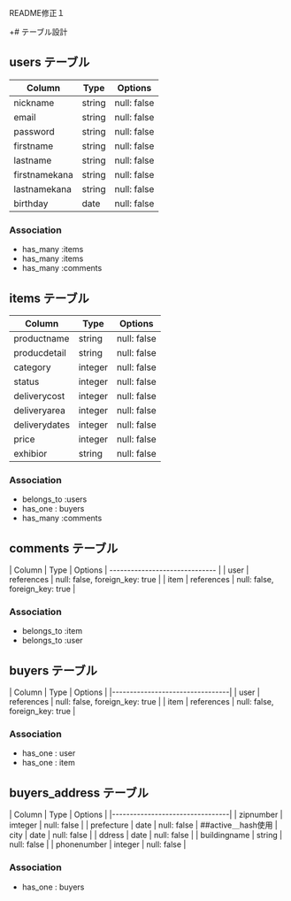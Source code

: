README修正１

+# テーブル設計

## users テーブル

| Column   | Type   | Options     |
| -------- | ------ | ----------- |
| nickname | string | null: false |
| email    | string | null: false |
| password | string   | null: false |
| firstname| string   | null: false |
| lastname | string   | null: false |
| firstnamekana| string   | null: false |
| lastnamekana | string   | null: false |
| birthday | date   | null: false |

### Association

- has_many :items
- has_many :items
- has_many :comments



## items テーブル

| Column   | Type   | Options     |
| ------   | ------ | ----------- |
| productname  | string | null: false |
| producdetail  | string | null: false |
| category | integer | null: false |
| status   | integer | null: false   |
| deliverycost | integer | null: false |
| deliveryarea | integer | null: false |
| deliverydates | integer | null: false |
| price     | integer | null: false |
| exhibior | string | null: false |

### Association

- belongs_to :users
- has_one : buyers
- has_many :comments



## comments テーブル
| Column   | Type   | Options     |
------------------------------ |
| user   | references | null: false, foreign_key: true |
| item   | references | null: false, foreign_key: true |

### Association

- belongs_to :item
- belongs_to :user



## buyers テーブル
| Column   | Type   | Options     |
|---------------------------------|
| user    | references | null: false, foreign_key: true |
| item    | references | null: false, foreign_key: true |


### Association

- has_one : user
- has_one : item


## buyers_address テーブル
| Column   | Type   | Options     |
|---------------------------------|
| zipnumber    | imteger | null: false   | 
| prefecture  | date | null: false |  ##active＿hash使用
| city | date | null: false |
| ddress   | date | null: false   |
| buildingname | string | null: false |
| phonenumber | integer | null: false |


### Association

- has_one : buyers


